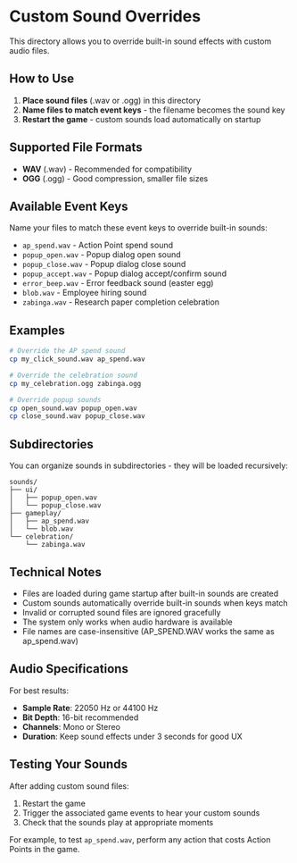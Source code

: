 # Custom Sound Overrides

This directory allows you to override built-in sound effects with custom audio files.

## How to Use

1. **Place sound files** (.wav or .ogg) in this directory
2. **Name files to match event keys** - the filename becomes the sound key
3. **Restart the game** - custom sounds load automatically on startup

## Supported File Formats

- **WAV** (.wav) - Recommended for compatibility
- **OGG** (.ogg) - Good compression, smaller file sizes

## Available Event Keys

Name your files to match these event keys to override built-in sounds:

- `ap_spend.wav` - Action Point spend sound
- `popup_open.wav` - Popup dialog open sound  
- `popup_close.wav` - Popup dialog close sound
- `popup_accept.wav` - Popup dialog accept/confirm sound
- `error_beep.wav` - Error feedback sound (easter egg)
- `blob.wav` - Employee hiring sound
- `zabinga.wav` - Research paper completion celebration

## Examples

```bash
# Override the AP spend sound
cp my_click_sound.wav ap_spend.wav

# Override the celebration sound
cp my_celebration.ogg zabinga.ogg

# Override popup sounds
cp open_sound.wav popup_open.wav
cp close_sound.wav popup_close.wav
```

## Subdirectories

You can organize sounds in subdirectories - they will be loaded recursively:

```
sounds/
├── ui/
│   ├── popup_open.wav
│   └── popup_close.wav
├── gameplay/
│   ├── ap_spend.wav
│   └── blob.wav
└── celebration/
    └── zabinga.wav
```

## Technical Notes

- Files are loaded during game startup after built-in sounds are created
- Custom sounds automatically override built-in sounds when keys match
- Invalid or corrupted sound files are ignored gracefully
- The system only works when audio hardware is available
- File names are case-insensitive (AP_SPEND.WAV works the same as ap_spend.wav)

## Audio Specifications

For best results:
- **Sample Rate**: 22050 Hz or 44100 Hz
- **Bit Depth**: 16-bit recommended  
- **Channels**: Mono or Stereo
- **Duration**: Keep sound effects under 3 seconds for good UX

## Testing Your Sounds

After adding custom sound files:
1. Restart the game
2. Trigger the associated game events to hear your custom sounds
3. Check that the sounds play at appropriate moments

For example, to test `ap_spend.wav`, perform any action that costs Action Points in the game.